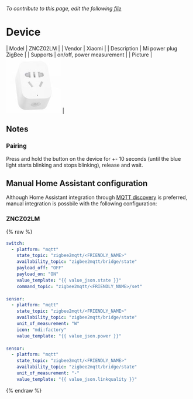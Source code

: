 
*To contribute to this page, edit the following
[file](https://github.com/Koenkk/zigbee2mqtt.io/blob/master/docgen/device_page_notes.js)*

# Device

| Model | ZNCZ02LM  |
| Vendor  | Xiaomi  |
| Description | Mi power plug ZigBee |
| Supports | on/off, power measurement |
| Picture | ![../images/devices/ZNCZ02LM.jpg](../images/devices/ZNCZ02LM.jpg) |

## Notes


### Pairing
Press and hold the button on the device for +- 10 seconds
(until the blue light starts blinking and stops blinking), release and wait.


## Manual Home Assistant configuration
Although Home Assistant integration through [MQTT discovery](../integration/home_assistant) is preferred,
manual integration is possbile with the following configuration:


### ZNCZ02LM
{% raw %}
```yaml
switch:
  - platform: "mqtt"
    state_topic: "zigbee2mqtt/<FRIENDLY_NAME>"
    availability_topic: "zigbee2mqtt/bridge/state"
    payload_off: "OFF"
    payload_on: "ON"
    value_template: "{{ value_json.state }}"
    command_topic: "zigbee2mqtt/<FRIENDLY_NAME>/set"

sensor:
  - platform: "mqtt"
    state_topic: "zigbee2mqtt/<FRIENDLY_NAME>"
    availability_topic: "zigbee2mqtt/bridge/state"
    unit_of_measurement: "W"
    icon: "mdi:factory"
    value_template: "{{ value_json.power }}"

sensor:
  - platform: "mqtt"
    state_topic: "zigbee2mqtt/<FRIENDLY_NAME>"
    availability_topic: "zigbee2mqtt/bridge/state"
    unit_of_measurement: "-"
    value_template: "{{ value_json.linkquality }}"
```
{% endraw %}


